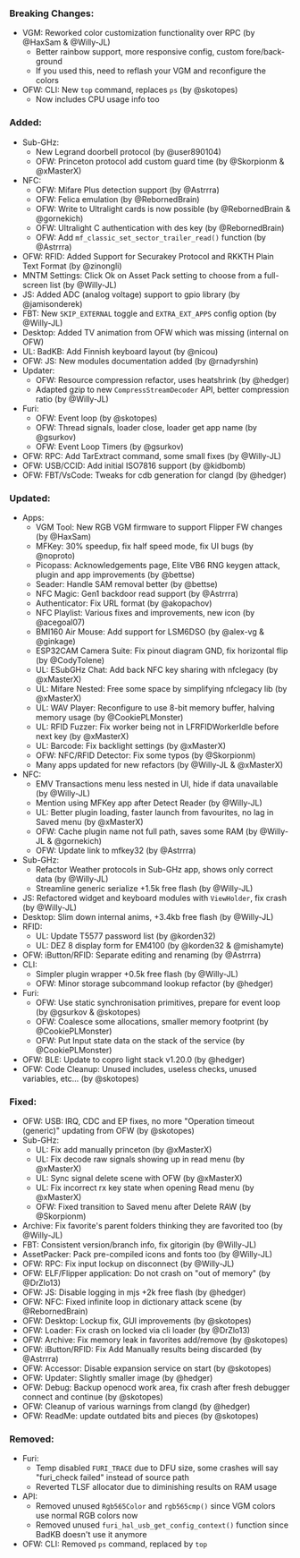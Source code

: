 ### Breaking Changes:
- VGM: Reworked color customization functionality over RPC (by @HaxSam & @Willy-JL)
  - Better rainbow support, more responsive config, custom fore/back-ground
  - If you used this, need to reflash your VGM and reconfigure the colors
- OFW: CLI: New `top` command, replaces `ps` (by @skotopes)
  - Now includes CPU usage info too

### Added:
- Sub-GHz:
  - New Legrand doorbell protocol (by @user890104)
  - OFW: Princeton protocol add custom guard time (by @Skorpionm & @xMasterX)
- NFC:
  - OFW: Mifare Plus detection support (by @Astrrra)
  - OFW: Felica emulation (by @RebornedBrain)
  - OFW: Write to Ultralight cards is now possible (by @RebornedBrain & @gornekich)
  - OFW: Ultralight C authentication with des key (by @RebornedBrain)
  - OFW: Add `mf_classic_set_sector_trailer_read()` function (by @Astrrra)
- OFW: RFID: Added Support for Securakey Protocol and RKKTH Plain Text Format (by @zinongli)
- MNTM Settings: Click Ok on Asset Pack setting to choose from a full-screen list (by @Willy-JL)
- JS: Added ADC (analog voltage) support to gpio library (by @jamisonderek)
- FBT: New `SKIP_EXTERNAL` toggle and `EXTRA_EXT_APPS` config option (by @Willy-JL)
- Desktop: Added TV animation from OFW which was missing (internal on OFW)
- UL: BadKB: Add Finnish keyboard layout (by @nicou)
- OFW: JS: New modules documentation added (by @rnadyrshin)
- Updater:
  - OFW: Resource compression refactor, uses heatshrink (by @hedger)
  - Adapted gzip to new `CompressStreamDecoder` API, better compression ratio (by @Willy-JL)
- Furi:
  - OFW: Event loop (by @skotopes)
  - OFW: Thread signals, loader close, loader get app name (by @gsurkov)
  - OFW: Event Loop Timers (by @gsurkov)
- OFW: RPC: Add TarExtract command, some small fixes (by @Willy-JL)
- OFW: USB/CCID: Add initial ISO7816 support (by @kidbomb)
- OFW: FBT/VsCode: Tweaks for cdb generation for clangd (by @hedger)

### Updated:
- Apps:
  - VGM Tool: New RGB VGM firmware to support Flipper FW changes (by @HaxSam)
  - MFKey: 30% speedup, fix half speed mode, fix UI bugs (by @noproto)
  - Picopass: Acknowledgements page, Elite VB6 RNG keygen attack, plugin and app improvements (by @bettse)
  - Seader: Handle SAM removal better (by @bettse)
  - NFC Magic: Gen1 backdoor read support (by @Astrrra)
  - Authenticator: Fix URL format (by @akopachov)
  - NFC Playlist: Various fixes and improvements, new icon (by @acegoal07)
  - BMI160 Air Mouse: Add support for LSM6DSO (by @alex-vg & @ginkage)
  - ESP32CAM Camera Suite: Fix pinout diagram GND, fix horizontal flip (by @CodyTolene)
  - UL: ESubGHz Chat: Add back NFC key sharing with nfclegacy (by @xMasterX)
  - UL: Mifare Nested: Free some space by simplifying nfclegacy lib (by @xMasterX)
  - UL: WAV Player: Reconfigure to use 8-bit memory buffer, halving memory usage (by @CookiePLMonster)
  - UL: RFID Fuzzer: Fix worker being not in LFRFIDWorkerIdle before next key (by @xMasterX)
  - UL: Barcode: Fix backlight settings (by @xMasterX)
  - OFW: NFC/RFID Detector: Fix some typos (by @Skorpionm)
  - Many apps updated for new refactors (by @Willy-JL & @xMasterX)
- NFC:
  - EMV Transactions menu less nested in UI, hide if data unavailable (by @Willy-JL)
  - Mention using MFKey app after Detect Reader (by @Willy-JL)
  - UL: Better plugin loading, faster launch from favourites, no lag in Saved menu (by @xMasterX)
  - OFW: Cache plugin name not full path, saves some RAM (by @Willy-JL & @gornekich)
  - OFW: Update link to mfkey32 (by @Astrrra)
- Sub-GHz:
  - Refactor Weather protocols in Sub-GHz app, shows only correct data (by @Willy-JL)
  - Streamline generic serialize +1.5k free flash (by @Willy-JL)
- JS: Refactored widget and keyboard modules with `ViewHolder`, fix crash (by @Willy-JL)
- Desktop: Slim down internal anims, +3.4kb free flash (by @Willy-JL)
- RFID:
  - UL: Update T5577 password list (by @korden32)
  - UL: DEZ 8 display form for EM4100 (by @korden32 & @mishamyte)
- OFW: iButton/RFID: Separate editing and renaming (by @Astrrra)
- CLI:
  - Simpler plugin wrapper +0.5k free flash (by @Willy-JL)
  - OFW: Minor storage subcommand lookup refactor (by @hedger)
- Furi:
  - OFW: Use static synchronisation primitives, prepare for event loop (by @gsurkov & @skotopes)
  - OFW: Coalesce some allocations, smaller memory footprint (by @CookiePLMonster)
  - OFW: Put Input state data on the stack of the service (by @CookiePLMonster)
- OFW: BLE: Update to copro light stack v1.20.0 (by @hedger)
- OFW: Code Cleanup: Unused includes, useless checks, unused variables, etc... (by @skotopes)

### Fixed:
- OFW: USB: IRQ, CDC and EP fixes, no more "Operation timeout (generic)" updating from OFW (by @skotopes)
- Sub-GHz:
  - UL: Fix add manually princeton (by @xMasterX)
  - UL: Fix decode raw signals showing up in read menu (by @xMasterX)
  - UL: Sync signal delete scene with OFW (by @xMasterX)
  - UL: Fix incorrect rx key state when opening Read menu (by @xMasterX)
  - OFW: Fixed transition to Saved menu after Delete RAW (by @Skorpionm)
- Archive: Fix favorite's parent folders thinking they are favorited too (by @Willy-JL)
- FBT: Consistent version/branch info, fix gitorigin (by @Willy-JL)
- AssetPacker: Pack pre-compiled icons and fonts too (by @Willy-JL)
- OFW: RPC: Fix input lockup on disconnect (by @Willy-JL)
- OFW: ELF/Flipper application: Do not crash on "out of memory" (by @DrZlo13)
- OFW: JS: Disable logging in mjs +2k free flash (by @hedger)
- OFW: NFC: Fixed infinite loop in dictionary attack scene (by @RebornedBrain)
- OFW: Desktop: Lockup fix, GUI improvements (by @skotopes)
- OFW: Loader: Fix crash on locked via cli loader (by @DrZlo13)
- OFW: Archive: Fix memory leak in favorites add/remove (by @skotopes)
- OFW: iButton/RFID: Fix Add Manually results being discarded (by @Astrrra)
- OFW: Accessor: Disable expansion service on start (by @skotopes)
- OFW: Updater: Slightly smaller image (by @hedger)
- OFW: Debug: Backup openocd work area, fix crash after fresh debugger connect and continue (by @skotopes)
- OFW: Cleanup of various warnings from clangd (by @hedger)
- OFW: ReadMe: update outdated bits and pieces (by @skotopes)

### Removed:
- Furi:
  - Temp disabled `FURI_TRACE` due to DFU size, some crashes will say "furi_check failed" instead of source path
  - Reverted TLSF allocator due to diminishing results on RAM usage
- API:
  - Removed unused `Rgb565Color` and `rgb565cmp()` since VGM colors use normal RGB colors now
  - Removed unused `furi_hal_usb_get_config_context()` function since BadKB doesn't use it anymore
- OFW: CLI: Removed `ps` command, replaced by `top`
